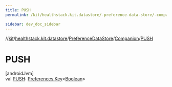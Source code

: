 ```yaml
---
title: PUSH
permalink: /kit/healthstack.kit.datastore/-preference-data-store/-companion/-p-u-s-h.html

sidebar: dev_doc_sidebar
---
```

//[kit](../../../../kit.html)/[healthstack.kit.datastore](../../index.html)/[PreferenceDataStore](../index.html)/[Companion](index.html)/[PUSH](-p-u-s-h.html)



# PUSH



[androidJvm]\
val [PUSH](-p-u-s-h.html): [Preferences.Key](https://developer.android.com/reference/kotlin/androidx/datastore/preferences/core/Preferences.Key.html)&lt;[Boolean](https://kotlinlang.org/api/latest/jvm/stdlib/kotlin/-boolean/index.html)&gt;




